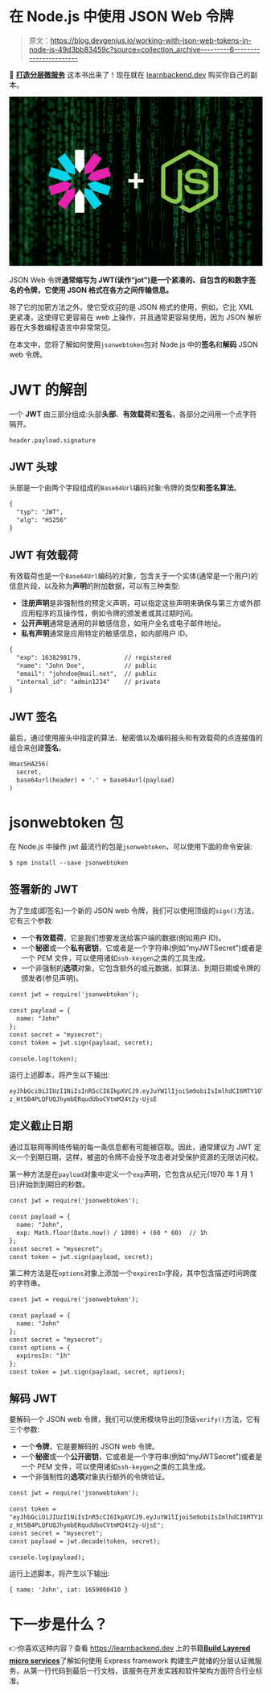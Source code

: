 # 在 Node.js 中使用 JSON Web 令牌

> 原文：<https://blog.devgenius.io/working-with-json-web-tokens-in-node-js-49d3bb83459c?source=collection_archive---------6----------------------->

🚀 [**打造分层微服务**](https://learnbackend.dev/books/build-layered-microservices) 这本书出来了！现在就在 [learnbackend.dev](https://learnbackend.dev/books/build-layered-microservices) 购买你自己的副本。

![](img/2182ad04bef8ff43013a9ec8b0c358c3.png)

JSON Web 令牌**通常缩写为 JWT(读作“jot”)是一个紧凑的、自包含的和数字签名的令牌，它使用 JSON 格式在各方之间传输信息。**

除了它的加密方法之外，使它受欢迎的是 JSON 格式的使用，例如，它比 XML 更紧凑，这使得它更容易在 web 上操作，并且通常更容易使用，因为 JSON 解析器在大多数编程语言中非常常见。

在本文中，您将了解如何使用`jsonwebtoken`包对 Node.js 中的**签名**和**解码** JSON web 令牌。

# JWT 的解剖

一个 **JWT** 由三部分组成:头部**头部**、**有效载荷**和**签名**，各部分之间用一个点字符隔开。

```
header.payload.signature
```

## JWT 头球

头部是一个由两个字段组成的`Base64Url`编码对象:令牌的类型**和签名算法**。

```
{
  "typ": "JWT",
  "alg": "HS256"
}
```

## JWT 有效载荷

有效载荷也是一个`Base64Url`编码的对象，包含关于一个实体(通常是一个用户)的信息片段，以及称为**声明**的附加数据，可以有三种类型:

*   **注册声明**是非强制性的预定义声明，可以指定这些声明来确保与第三方或外部应用程序的互操作性，例如令牌的颁发者或其过期时间。
*   **公开声明**通常是通用的非敏感信息，如用户全名或电子邮件地址。
*   **私有声明**通常是应用特定的敏感信息，如内部用户 ID。

```
{
  "exp": 1638298179,            // registered
  "name": "John Doe",           // public
  "email": "johndoe@mail.net",  // public
  "internal_id": "admin1234"    // private
}
```

## JWT 签名

最后，通过使用报头中指定的算法、秘密值以及编码报头和有效载荷的点连接值的组合来创建**签名**。

```
HmacSHA256(
  secret,
  base64url(header) + '.' + base64url(payload)
)
```

# jsonwebtoken 包

在 Node.js 中操作 jwt 最流行的包是`jsonwebtoken`，可以使用下面的命令安装:

```
$ npm install --save jsonwebtoken
```

## 签署新的 JWT

为了生成(即签名)一个新的 JSON web 令牌，我们可以使用顶级的`sign()`方法，它有三个参数:

*   一个**有效载荷**，它是我们想要发送给客户端的数据(例如用户 ID)。
*   一个**秘密**或一个**私有密钥**，它或者是一个字符串(例如“myJWTSecret”)或者是一个 PEM 文件，可以使用诸如`ssh-keygen`之类的工具生成。
*   一个非强制的**选项**对象，它包含额外的或元数据，如算法、到期日期或令牌的颁发者(参见声明)。

```
const jwt = require('jsonwebtoken');

const payload = {
  name: "John"
};
const secret = "mysecret";
const token = jwt.sign(payload, secret);

console.log(token);
```

运行上述脚本，将产生以下输出:

```
eyJhbGciOiJIUzI1NiIsInR5cCI6IkpXVCJ9.eyJuYW1lIjoiSm9obiIsImlhdCI6MTY1OTAwODQxMH0.w-z_Ht5B4PLQFUQJhymbERqudUboCVtmM24t2y-UjsE
```

## 定义截止日期

通过互联网等网络传输的每一条信息都有可能被窃取。因此，通常建议为 JWT 定义一个到期日期，这样，被盗的令牌不会授予攻击者对受保护资源的无限访问权。

第一种方法是在`payload`对象中定义一个`exp`声明，它包含从纪元(1970 年 1 月 1 日)开始到到期日的秒数。

```
const jwt = require('jsonwebtoken');

const payload = {
  name: "John",
  exp: Math.floor(Date.now() / 1000) + (60 * 60)  // 1h
};
const secret = "mysecret";
const token = jwt.sign(payload, secret);
```

第二种方法是在`options`对象上添加一个`expiresIn`字段，其中包含描述时间跨度的字符串。

```
const jwt = require('jsonwebtoken');

const payload = {
  name: "John"
};
const secret = "mysecret";
const options = {
  expiresIn: "1h"
};
const token = jwt.sign(payload, secret, options);
```

## 解码 JWT

要解码一个 JSON web 令牌，我们可以使用模块导出的顶级`verify()`方法，它有三个参数:

*   一个**令牌**，它是要解码的 JSON web 令牌。
*   一个**秘密**或一个**公开密钥**，它或者是一个字符串(例如“myJWTSecret”)或者是一个 PEM 文件，可以使用诸如`ssh-keygen`之类的工具生成。
*   一个非强制性的**选项**对象执行额外的令牌验证。

```
const jwt = require('jsonwebtoken');

const token = "eyJhbGciOiJIUzI1NiIsInR5cCI6IkpXVCJ9.eyJuYW1lIjoiSm9obiIsImlhdCI6MTY1OTAwODQxMH0.w-z_Ht5B4PLQFUQJhymbERqudUboCVtmM24t2y-UjsE";
const secret = "mysecret";
const payload = jwt.decode(token, secret);

console.log(payload);
```

运行上述脚本，将产生以下输出:

```
{ name: 'John', iat: 1659008410 }
```

# 下一步是什么？

👉你喜欢这种内容？查看 https://learnbackend.dev 上的书籍[**Build Layered micro services**](https://learnbackend.dev/books/build-layered-microservices)了解如何使用 Express framework 构建生产就绪的分层认证微服务，从第一行代码到最后一行文档，该服务在开发实践和软件架构方面符合行业标准。